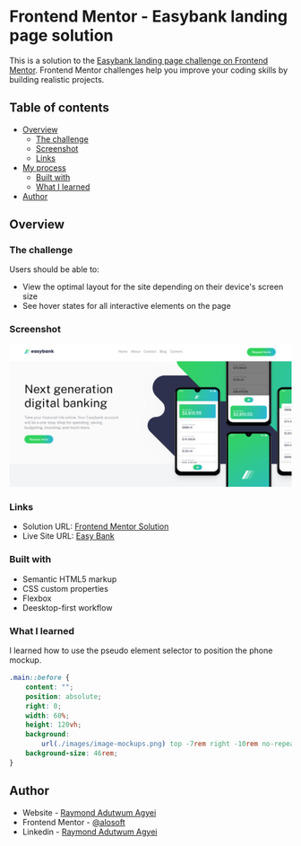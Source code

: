 # Frontend Mentor - Easybank landing page solution

This is a solution to the [Easybank landing page challenge on Frontend Mentor](https://www.frontendmentor.io/challenges/easybank-landing-page-WaUhkoDN). Frontend Mentor challenges help you improve your coding skills by building realistic projects. 

## Table of contents

- [Overview](#overview)
  - [The challenge](#the-challenge)
  - [Screenshot](#screenshot)
  - [Links](#links)
- [My process](#my-process)
  - [Built with](#built-with)
  - [What I learned](#what-i-learned)
- [Author](#author)

## Overview

### The challenge

Users should be able to:

- View the optimal layout for the site depending on their device's screen size
- See hover states for all interactive elements on the page

### Screenshot

![](./easy_bank.png)


### Links

- Solution URL: [Frontend Mentor Solution](https://www.frontendmentor.io/solutions/responsive-easy-bank-landing-page-with-css-bem-for-desktop-and-mobile-EAUxYS0mt)
- Live Site URL: [Easy Bank](alosoft.github.io/frontend_mentor-easybank-landing-page-master/)


### Built with

- Semantic HTML5 markup
- CSS custom properties
- Flexbox
- Deesktop-first workflow

### What I learned
I learned how to use the pseudo element selector to position the phone mockup.
```css
.main::before {
    content: "";
    position: absolute;
    right: 0;
    width: 60%;
    height: 120vh;
    background:
        url(./images/image-mockups.png) top -7rem right -10rem no-repeat;
    background-size: 46rem;
}
```


## Author

- Website - [Raymond Adutwum Agyei](https://corps-ai.herokuapp.com)
- Frontend Mentor - [@alosoft](https://www.frontendmentor.io/profile/alosoft)
- Linkedin - [Raymond Adutwum Agyei](https://www.linkedin.com/in/raymond-adutwum-agyei-366929117/)
